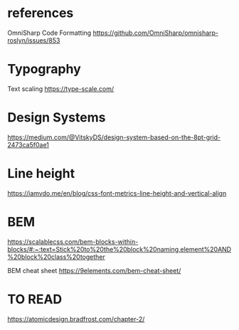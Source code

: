 # references

OmniSharp Code Formatting
https://github.com/OmniSharp/omnisharp-roslyn/issues/853




# Typography

Text scaling
https://type-scale.com/


# Design Systems

https://medium.com/@VitskyDS/design-system-based-on-the-8pt-grid-2473ca5f0ae1



# Line height

https://iamvdo.me/en/blog/css-font-metrics-line-height-and-vertical-align


# BEM

https://scalablecss.com/bem-blocks-within-blocks/#:~:text=Stick%20to%20the%20block%20naming,element%20AND%20block%20class%20together

BEM cheat sheet
https://9elements.com/bem-cheat-sheet/


# TO READ
https://atomicdesign.bradfrost.com/chapter-2/
